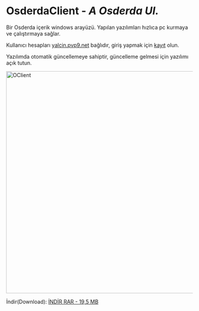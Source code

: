 # OsderdaClient - *A Osderda UI.*

Bir Osderda içerik windows arayüzü.  Yapılan yazılımları hızlıca pc kurmaya ve
çalıştırmaya sağlar.

Kullanıcı hesapları [yalcin.pvp9.net](https://yalcin.pvp9.net) bağlıdır, giriş yapmak için [kayıt](https://yalcin.pvp9.net/giris-yap-kayit-ol/) olun.

Yazılımda otomatik güncellemeye sahiptir, güncelleme gelmesi için yazılımı açık tutun.
<body>
<img src="https://user-images.githubusercontent.com/68977883/159547327-02912b08-2a3f-44aa-b1ff-bb15cf909cea.png" alt="OClient" width="600"/>
<p1></p1>
  </body>
  
İndir(Download): [İNDİR RAR - 19,5 MB](https://github.com/Osderda/osderdaClient/blob/main/OsderdaClient.rar?raw=true)
